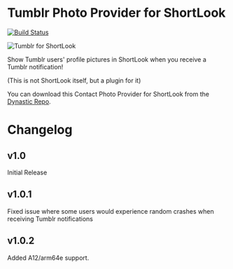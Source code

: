 # Tumblr Photo Provider for ShortLook
[![Build Status](https://travis-ci.org/JeffResc/ShortLook-Tumblr.svg?branch=master)](https://travis-ci.org/JeffResc/ShortLook-Tumblr)

![Tumblr for ShortLook](https://repo.dynastic.co/data/static/version/152314741451128832/152314875949875200)

Show Tumblr users' profile pictures in ShortLook when you receive a Tumblr notification!

(This is not ShortLook itself, but a plugin for it)

You can download this Contact Photo Provider for ShortLook from the [Dynastic Repo](https://repo.dynastic.co/package/com.jeffresc.shortlook.plugin.contact-photo.tumblr).

# Changelog
## v1.0
Initial Release
## v1.0.1
Fixed issue where some users would experience random crashes when receiving Tumblr notifications
## v1.0.2
Added A12/arm64e support.